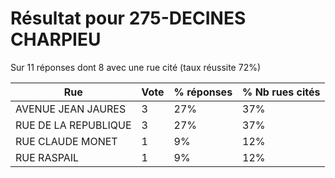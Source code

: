 # Résultat pour 275-DECINES CHARPIEU

Sur 11 réponses dont 8 avec une rue cité (taux réussite 72%)

| Rue | Vote | % réponses | % Nb rues cités|
|-----|------|------------|----------------|
| AVENUE JEAN JAURES | 3 | 27% | 37%|
| RUE DE LA REPUBLIQUE | 3 | 27% | 37%|
| RUE CLAUDE MONET | 1 | 9% | 12%|
| RUE RASPAIL | 1 | 9% | 12%|
